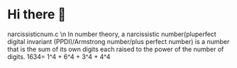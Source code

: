# Hi there 👋

narcissisticnum.c \n
In number theory, a narcissistic number(pluperfect digital invariant (PPDI)/Armstrong number/plus perfect number) is a number that is the sum of its own digits each raised to the power of the number of digits.
1634= 1^4 + 6^4 + 3^4 + 4^4

